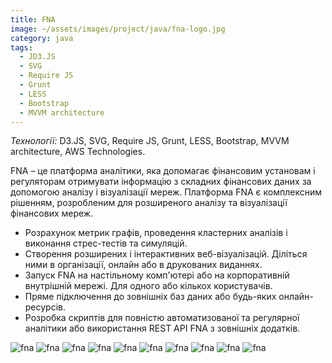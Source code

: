 ```yaml
---
title: FNA
image: ~/assets/images/project/java/fna-logo.jpg
category: java
tags:
  - JD3.JS
  - SVG
  - Require JS
  - Grunt
  - LESS
  - Bootstrap
  - MVVM architecture
---
```


*Технології:* D3.JS, SVG, Require JS, Grunt, LESS, Bootstrap, MVVM architecture, AWS Technologies.

FNA – це платформа аналітики, яка допомагає фінансовим установам і регуляторам отримувати інформацію з складних фінансових даних за допомогою аналізу і візуалізації мереж.
Платформа FNA є комплексним рішенням, розробленим для розширеного аналізу та візуалізації фінансових мереж.

* Розрахунок метрик графів, проведення кластерних аналізів і виконання стрес-тестів та симуляцій.
* Створення розширених і інтерактивних веб-візуалізацій. Діліться ними в організації, онлайн або в друкованих виданнях.
* Запуск FNA на настільному комп'ютері або на корпоративній внутрішній мережі. Для одного або кількох користувачів.
* Пряме підключення до зовнішніх баз даних або будь-яких онлайн-ресурсів.
* Розробка скриптів для повністю автоматизованої та регулярної аналітики або використання REST API FNA з зовнішніх додатків.

![fna](~/assets/images/project/java/fna-1.png)
![fna](~/assets/images/project/java/fna-2.png)
![fna](~/assets/images/project/java/fna-3.png)
![fna](~/assets/images/project/java/fna-4.png)
![fna](~/assets/images/project/java/fna-5.png)
![fna](~/assets/images/project/java/fna-6.png)
![fna](~/assets/images/project/java/fna-7.png)
![fna](~/assets/images/project/java/fna-8.png)
![fna](~/assets/images/project/java/fna-9.png)
![fna](~/assets/images/project/java/fna-10.png)
